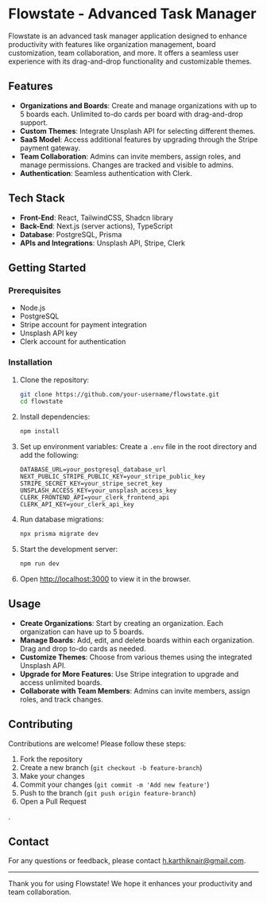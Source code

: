 # Flowstate - Advanced Task Manager

Flowstate is an advanced task manager application designed to enhance productivity with features like organization management, board customization, team collaboration, and more. It offers a seamless user experience with its drag-and-drop functionality and customizable themes.

## Features

- **Organizations and Boards**: Create and manage organizations with up to 5 boards each. Unlimited to-do cards per board with drag-and-drop support.
- **Custom Themes**: Integrate Unsplash API for selecting different themes.
- **SaaS Model**: Access additional features by upgrading through the Stripe payment gateway.
- **Team Collaboration**: Admins can invite members, assign roles, and manage permissions. Changes are tracked and visible to admins.
- **Authentication**: Seamless authentication with Clerk.

## Tech Stack

- **Front-End**: React, TailwindCSS, Shadcn library
- **Back-End**: Next.js (server actions), TypeScript
- **Database**: PostgreSQL, Prisma
- **APIs and Integrations**: Unsplash API, Stripe, Clerk

## Getting Started

### Prerequisites

- Node.js
- PostgreSQL
- Stripe account for payment integration
- Unsplash API key
- Clerk account for authentication

### Installation

1. Clone the repository:
    ```bash
    git clone https://github.com/your-username/flowstate.git
    cd flowstate
    ```

2. Install dependencies:
    ```bash
    npm install
    ```

3. Set up environment variables:
    Create a `.env` file in the root directory and add the following:
    ```env
    DATABASE_URL=your_postgresql_database_url
    NEXT_PUBLIC_STRIPE_PUBLIC_KEY=your_stripe_public_key
    STRIPE_SECRET_KEY=your_stripe_secret_key
    UNSPLASH_ACCESS_KEY=your_unsplash_access_key
    CLERK_FRONTEND_API=your_clerk_frontend_api
    CLERK_API_KEY=your_clerk_api_key
    ```

4. Run database migrations:
    ```bash
    npx prisma migrate dev
    ```

5. Start the development server:
    ```bash
    npm run dev
    ```

6. Open [http://localhost:3000](http://localhost:3000) to view it in the browser.

## Usage

- **Create Organizations**: Start by creating an organization. Each organization can have up to 5 boards.
- **Manage Boards**: Add, edit, and delete boards within each organization. Drag and drop to-do cards as needed.
- **Customize Themes**: Choose from various themes using the integrated Unsplash API.
- **Upgrade for More Features**: Use Stripe integration to upgrade and access unlimited boards.
- **Collaborate with Team Members**: Admins can invite members, assign roles, and track changes.

## Contributing

Contributions are welcome! Please follow these steps:

1. Fork the repository
2. Create a new branch (`git checkout -b feature-branch`)
3. Make your changes
4. Commit your changes (`git commit -m 'Add new feature'`)
5. Push to the branch (`git push origin feature-branch`)
6. Open a Pull Request

.

## Contact

For any questions or feedback, please contact [h.karthiknair@gmail.com](https://mail.google.com/mail/u/0/#inbox?compose=DmwnWrRmTNxMwNDbrbxFQScQfbzlzrLsGddhgTzgfWlLDMtgmpPPdkGSHjGLsxGFJghFKldkpqWv).

---

Thank you for using Flowstate! We hope it enhances your productivity and team collaboration.
